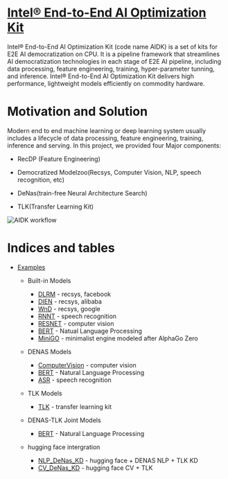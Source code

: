 # [Intel® End-to-End AI Optimization Kit](https://laughing-waddle-b1e4ead5.pages.github.io/html/)

Intel® End-to-End AI Optimization Kit (code name AIDK) is a set of kits for E2E AI democratization on CPU. It is a pipeline framework that streamlines AI democratization technologies in each stage of E2E AI pipeline, including data processing, feature engineering, training, hyper-parameter tunning, and inference. Intel® End-to-End AI Optimization Kit delivers high performance, lightweight models efficiently on commodity hardware.


# Motivation and Solution

Modern end to end machine learning or deep learning system usually includes a lifecycle of data processing, feature engineering, training, inference and serving.
In this project, we provided four Major components:

- RecDP (Feature Engineering)

- Democratized Modelzoo(Recsys, Computer Vision, NLP, speech recognition, etc)

- DeNas(train-free Neural Architecture Search)

- TLK(Transfer Learning Kit)


![AIDK workflow](aidk-workflow.JPG)


# Indices and tables
* [Examples](https://laughing-waddle-b1e4ead5.pages.github.io/html/quick_start.html)
    * Built-in Models
        * [DLRM](https://laughing-waddle-b1e4ead5.pages.github.io/html/builtin/dlrm/AIDK_DLRM_DEMO.html) - recsys, facebook
        * [DIEN](https://laughing-waddle-b1e4ead5.pages.github.io/html/builtin/dien/AIDK_DIEN_DEMO.html) - recsys, alibaba
        * [WnD](https://laughing-waddle-b1e4ead5.pages.github.io/html/builtin/wnd/AIDK_WND_DEMO.html) - recsys, google
        * [RNNT](https://laughing-waddle-b1e4ead5.pages.github.io/html/builtin/rnnt/AIDK_RNNT_DEMO.html) - speech recognition
        * [RESNET](https://laughing-waddle-b1e4ead5.pages.github.io/html/builtin/resnet/AIDK_RESNET_DEMO.html) - computer vision
        * [BERT](https://laughing-waddle-b1e4ead5.pages.github.io/html/builtin/bert/AIDK_BERT_DEMO.html) - Natual Language Processing
        * [MiniGO](https://laughing-waddle-b1e4ead5.pages.github.io/html/builtin/minigo/AIDK_MiniGo_DEMO.html) - minimalist engine modeled after AlphaGo Zero
    
    * DENAS Models
        * [ComputerVision](https://laughing-waddle-b1e4ead5.pages.github.io/html/denas/computer_vision/AIDK_DENAS_COMPUTER_VISION_DEMO.html) - computer vision
        * [BERT](https://laughing-waddle-b1e4ead5.pages.github.io/html/denas/bert/AIDK_DENAS_BERT_DEMO.html) - Natural Language Processing
        * [ASR](https://laughing-waddle-b1e4ead5.pages.github.io/html/denas/asr/AIDK_DENAS_ASR_DEMO.html) - speech recognition
    
    * TLK Models
        * [TLK]() - transfer learning kit
    
    * DENAS-TLK Joint Models
        * [BERT](https://laughing-waddle-b1e4ead5.pages.github.io/html/denas-tlk/bert/DENAS-BERT-TLK-DEMO.html) - Natural Language Processing
    
    * hugging face intergration
        * [NLP_DeNas_KD]() - hugging face + DENAS NLP + TLK KD
        * [CV_DeNas_KD]() - hugging face CV + TLK
